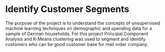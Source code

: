 # Identify Customer Segments

The purpose of the project is to understand the concepts of unsupervised machine learning techniques on demographic and spending data for a sample of German households. For this project Principal Component Analysis and K-Means clustering was used to segment and identify customers who can be good customer base for mail order company.
